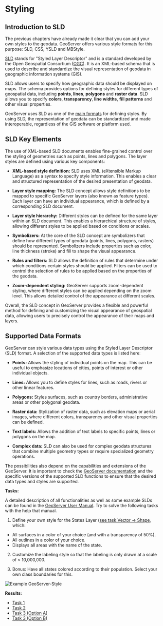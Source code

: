 # Styling

## Introduction to SLD

The previous chapters have already made it clear that you can add your own styles to the geodata. GeoServer offers various style formats for this purpose: SLD, CSS, YSLD and MBStyle.

[SLD](https://docs.geoserver.org/stable/en/user/styling/sld/reference/index.html#sld-reference) stands for "Styled Layer Descriptor" and is a standard developed by the Open Geospatial Consortium ([OGC](https://www.ogc.org/)). It is an XML-based schema that is used to describe and standardize the visual representation of geodata in geographic information systems (GIS).

SLD allows users to specify how geographic data should be displayed on maps. The schema provides options for defining styles for different types of geospatial data, including **points**, **lines**, **polygons** and **raster data**. SLD allows you to specify **colors**, **transparency**, **line widths**, **fill patterns** and other visual properties.

GeoServer uses SLD as one of the [main formats](https://docs.geoserver.org/latest/en/user/styling/sld/introduction.html) for defining styles. By using SLD, the representation of geodata can be standardized and made interoperable, regardless of the GIS software or platform used.

## SLD Key Elements

The use of XML-based SLD documents enables fine-grained control over the styling of geometries such as points, lines and polygons. The layer styles are defined using various key components:

- **XML-based style definition:** SLD uses XML (eXtensible Markup Language) as a syntax to specify style information. This enables a clear and structured representation of the desired presentation of geodata.

- **Layer style mapping:** The SLD concept allows style definitions to be mapped to specific GeoServer layers (also known as feature types). Each layer can have an individual appearance, which is defined by a corresponding SLD document.

- **Layer style hierarchy:** Different styles can be defined for the same layer within an SLD document. This enables a hierarchical structure of styles, allowing different styles to be applied based on conditions or scales.

- **Symbolizers:** At the core of the SLD concept are symbolizers that define how different types of geodata (points, lines, polygons, rasters) should be represented. Symbolizers include properties such as color, line thickness (stroke) and fill to shape the visual appearance.

- **Rules and filters:** SLD allows the definition of rules that determine under which conditions certain styles should be applied. Filters can be used to control the selection of rules to be applied based on the properties of the geodata.

- **Zoom-dependent styling:** GeoServer supports zoom-dependent styling, where different styles can be applied depending on the zoom level. This allows detailed control of the appearance at different scales.

Overall, the SLD concept in GeoServer provides a flexible and powerful method for defining and customizing the visual appearance of geospatial data, allowing users to precisely control the appearance of their maps and layers.


## Supported Data Formats

GeoServer can style various data types using the Styled Layer Descriptor (SLD) format. A selection of the supported data types is listed here:

- **Points:** Allows the styling of individual points on the map. This can be useful to emphasize locations of cities, points of interest or other individual objects.

- **Lines:** Allows you to define styles for lines, such as roads, rivers or other linear features.

- **Polygons:** Styles surfaces, such as country borders, administrative areas or other polygonal geodata.

- **Raster data:** Stylization of raster data, such as elevation maps or aerial images, where different colors, transparency and other visual properties can be defined.

- **Text labels:** Allows the addition of text labels to specific points, lines or polygons on the map.

- **Complex data:** SLD can also be used for complex geodata structures that combine multiple geometry types or require specialized geometry operations.

The possibilities also depend on the capabilities and extensions of the GeoServer. It is important to check the [GeoServer documentation](https://docs.geoserver.org/stable/en/user/styling/sld/index.html) and the specific versions of the supported SLD functions to ensure that the desired data types and styles are supported.

**Tasks:**

A detailed description of all functionalities as well as some example SLDs can be found in the [GeoServer User Manual](https://docs.geoserver.org/stable/en/user/styling/sld/index.html). Try to solve the following tasks with the help that manual.

1. Define your own style for the States Layer ([see task Vector -> Shape]((../data/vector/README.md#shapefile)), which:
  - All surfaces in a color of your choice (and with a transparency of 50%).
  - All outlines in a color of your choice.
  - Displays all areas with the name of the state.

2. Customize the labeling style so that the labeling is only drawn at a scale of > 10,000,000.

3. Bonus: Have all states colored according to their population. Select your own class boundaries for this.

![Example GeoServer-Style](../assets/style1.png)

**Results:**
  * [Task 1](../assets/style-example-1.sld)
  * [Task 2](../assets/style-example-2.sld)
  * [Task 3 (Option A)](../assets/style-example-3a.sld)
  * [Task 3 (Option B)](../assets/style-example-3b.sld)
